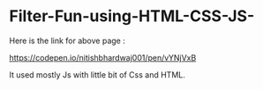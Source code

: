 # Filter-Fun-using-HTML-CSS-JS-

Here is the link for above page :

https://codepen.io/nitishbhardwaj001/pen/vYNjVxB

It used mostly Js with little bit of Css and HTML.
